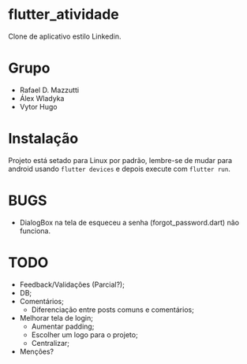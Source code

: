 # flutter_atividade

Clone de aplicativo estilo Linkedin.

# Grupo

- Rafael D. Mazzutti
- Álex Wladyka
- Vytor Hugo

# Instalação

Projeto está setado para Linux por padrão, lembre-se de mudar para android usando `flutter devices` e depois execute com `flutter run`.

# BUGS

* DialogBox na tela de esqueceu a senha (forgot_password.dart) não funciona.

# TODO

* Feedback/Validações (Parcial?);
* DB;
* Comentários;
    * Diferenciação entre posts comuns e comentários;
* Melhorar tela de login;
    * Aumentar padding;
    * Escolher um logo para o projeto;
    * Centralizar;
* Menções?